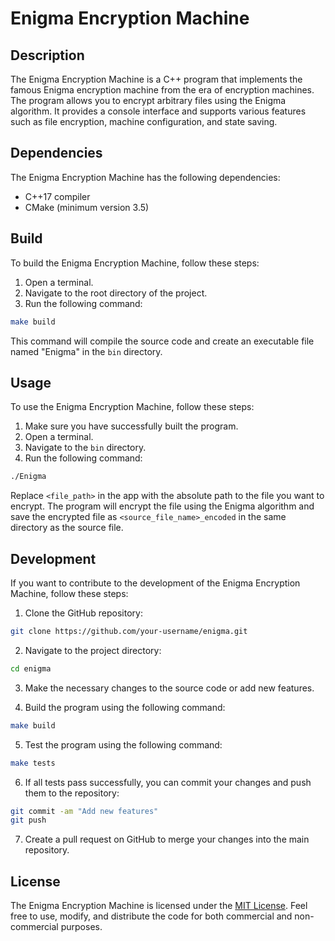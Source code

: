 # Enigma Encryption Machine

## Description
The Enigma Encryption Machine is a C++ program that implements the famous Enigma encryption machine from the era of encryption machines. The program allows you to encrypt arbitrary files using the Enigma algorithm. It provides a console interface and supports various features such as file encryption, machine configuration, and state saving.

## Dependencies
The Enigma Encryption Machine has the following dependencies:
- C++17 compiler
- CMake (minimum version 3.5)

## Build
To build the Enigma Encryption Machine, follow these steps:
1. Open a terminal.
2. Navigate to the root directory of the project.
3. Run the following command:

```bash
make build
```

This command will compile the source code and create an executable file named "Enigma" in the `bin` directory.

## Usage
To use the Enigma Encryption Machine, follow these steps:
1. Make sure you have successfully built the program.
2. Open a terminal.
3. Navigate to the `bin` directory.
4. Run the following command:

```bash
./Enigma
```

Replace `<file_path>` in the app with the absolute path to the file you want to encrypt.
The program will encrypt the file using the Enigma algorithm and save the encrypted file as `<source_file_name>_encoded` in the same directory as the source file.

## Development
If you want to contribute to the development of the Enigma Encryption Machine, follow these steps:

1. Clone the GitHub repository:

```bash
git clone https://github.com/your-username/enigma.git
```

2. Navigate to the project directory:

```bash
cd enigma
```

3. Make the necessary changes to the source code or add new features.

4. Build the program using the following command:

```bash
make build
```

5. Test the program using the following command:

```bash
make tests
```

6. If all tests pass successfully, you can commit your changes and push them to the repository:

```bash
git commit -am "Add new features"
git push
```

7. Create a pull request on GitHub to merge your changes into the main repository.

## License
The Enigma Encryption Machine is licensed under the [MIT License](LICENSE). Feel free to use, modify, and distribute the code for both commercial and non-commercial purposes.